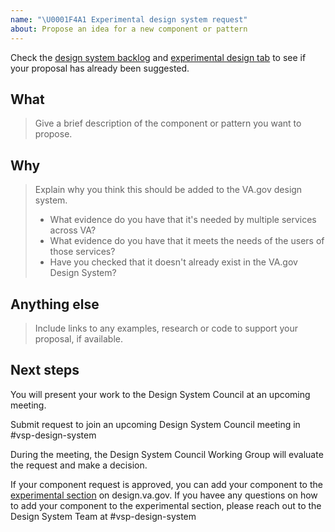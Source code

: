 ```yaml
---
name: "\U0001F4A1 Experimental design system request"
about: Propose an idea for a new component or pattern
---
```


Check the [design system backlog](https://design.va.gov/documentation/backlog) and [experimental design tab](https://design.va.gov/experimental-design/) to see if your proposal has already been suggested. 

## What
> Give a brief description of the component or pattern you want to propose.

## Why
> Explain why you think this should be added to the VA.gov design system.
>
> - What evidence do you have that it's needed by multiple services across VA?
> - What evidence do you have that it meets the needs of the users of those services?
> - Have you checked that it doesn't already exist in the VA.gov Design System? 

## Anything else
> Include links to any examples, research or code to support your proposal, if available.

## Next steps
You will present your work to the Design System Council at an upcoming meeting.

Submit request to join an upcoming Design System Council meeting in #vsp-design-system 

During the meeting, the Design System Council Working Group will evaluate the request and make a decision. 

If your component request is approved, you can add your component to the [experimental section](https://design.va.gov/experimental-design/) on design.va.gov. If you havee any questions on how to add your component to the experimental section, please reach out to the Design System Team at #vsp-design-system
